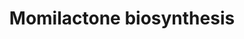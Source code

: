 ---
annotations:
- type: Pathway Ontology
  value: diterpenoid biosynthetic pathway
- type: Pathway Ontology
  value: momilactone biosynthetic pathway
authors:
- Pjaiswal
- Ddigles
- MaintBot
- Egonw
- Finterly
- Eweitz
description: Phytoalexins Momilactone A and B accumulate in rice husks. Both compounds
  act in multiple ways such as (1) growth inhibitors involved in seed dormancy, (2)
  play an important role in the rice plant defense system against pathogens and insects
  and (3) contribute to allelopathy where they inhibit the growth of weeds. They are
  also known to be induced by the jasmonic acid plant growth hormone.
last-edited: 2021-05-21
organisms:
- Oryza sativa
redirect_from:
- /index.php/Pathway:WP2209
- /instance/WP2209
schema-jsonld:
- '@context': https://schema.org/
  '@id': https://wikipathways.github.io/pathways/WP2209.html
  '@type': Dataset
  creator:
    '@type': Organization
    name: WikiPathways
  description: Phytoalexins Momilactone A and B accumulate in rice husks. Both compounds
    act in multiple ways such as (1) growth inhibitors involved in seed dormancy,
    (2) play an important role in the rice plant defense system against pathogens
    and insects and (3) contribute to allelopathy where they inhibit the growth of
    weeds. They are also known to be induced by the jasmonic acid plant growth hormone.
  keywords:
  - Upregulation of gene expression
  - Oryzalexin S biosynthesis
  - Momilactone B
  - LOC_OS04G10010.1
  - Syn-copalyl Diphosphate
  - LOC_Os04g09900.1
  - Geranylgeranyl Diphosphate
  - Geranylgeranyl diphosphate biosynthesis II (plastidic)
  - LOC_Os04g10060.1
  - Catalyst reactions
  - Momilactone A
  - LOC_Os04g09920
  - LOC_Os04g10160
  - 9-beta-primara-7,15-diene
  - 3β-Hydroxy-9β-pimara-7,15-diene-19,6β-olide
  - LOC_Os04g54474 (OsTGAP1)
  license: CC0
  name: Momilactone biosynthesis
seo: CreativeWork
title: Momilactone biosynthesis
wpid: WP2209
---